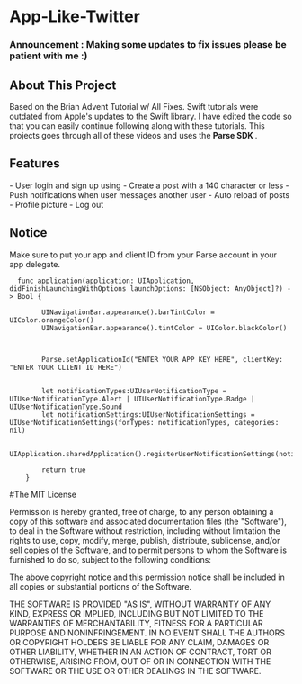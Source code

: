 # App-Like-Twitter
### Announcement : Making some updates to fix issues please be patient with me :)
<h2> About This Project </h2> 
Based on the Brian Advent Tutorial w/ All Fixes. Swift tutorials were outdated from Apple's updates to the Swift library.
I have edited the code so that you can easily continue following along with these tutorials. This projects goes through all of 
these videos and uses the <b> Parse SDK </b>.

<h2> Features </h2> 
- User login and sign up using 
- Create a post with a 140 character or less 
- Push notifications when user messages another user
- Auto reload of posts 
- Profile picture 
- Log out 

<h2> Notice </h2> 

Make sure to  put your app and client ID from your Parse account in your app delegate. 

```
  func application(application: UIApplication, didFinishLaunchingWithOptions launchOptions: [NSObject: AnyObject]?) -> Bool {
        
        UINavigationBar.appearance().barTintColor = UIColor.orangeColor()
        UINavigationBar.appearance().tintColor = UIColor.blackColor()

        
        
        Parse.setApplicationId("ENTER YOUR APP KEY HERE", clientKey: "ENTER YOUR CLIENT ID HERE")
        
        
        let notificationTypes:UIUserNotificationType = UIUserNotificationType.Alert | UIUserNotificationType.Badge | UIUserNotificationType.Sound
        let notificationSettings:UIUserNotificationSettings = UIUserNotificationSettings(forTypes: notificationTypes, categories: nil)
        
        UIApplication.sharedApplication().registerUserNotificationSettings(notificationSettings)

        return true
    }

```

#The MIT License


Permission is hereby granted, free of charge, to any person obtaining a copy
of this software and associated documentation files (the "Software"), to deal
in the Software without restriction, including without limitation the rights
to use, copy, modify, merge, publish, distribute, sublicense, and/or sell
copies of the Software, and to permit persons to whom the Software is
furnished to do so, subject to the following conditions:

The above copyright notice and this permission notice shall be included in
all copies or substantial portions of the Software.

THE SOFTWARE IS PROVIDED "AS IS", WITHOUT WARRANTY OF ANY KIND, EXPRESS OR
IMPLIED, INCLUDING BUT NOT LIMITED TO THE WARRANTIES OF MERCHANTABILITY,
FITNESS FOR A PARTICULAR PURPOSE AND NONINFRINGEMENT. IN NO EVENT SHALL THE
AUTHORS OR COPYRIGHT HOLDERS BE LIABLE FOR ANY CLAIM, DAMAGES OR OTHER
LIABILITY, WHETHER IN AN ACTION OF CONTRACT, TORT OR OTHERWISE, ARISING FROM,
OUT OF OR IN CONNECTION WITH THE SOFTWARE OR THE USE OR OTHER DEALINGS IN
THE SOFTWARE.



